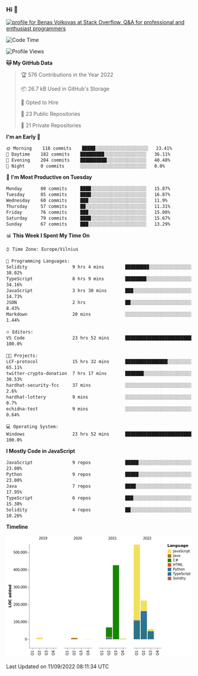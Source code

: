 ### Hi 👋
<a href="https://stackoverflow.com/users/14954249/benas-volkovas"><img src="https://stackoverflow.com/users/flair/14954249.png?theme=dark" width="208" height="58" alt="profile for Benas Volkovas at Stack Overflow, Q&amp;A for professional and enthusiast programmers" title="profile for Benas Volkovas at Stack Overflow, Q&amp;A for professional and enthusiast programmers"></a>

<!--START_SECTION:waka-->
![Code Time](http://img.shields.io/badge/Code%20Time-918%20hrs%2013%20mins-blue)

![Profile Views](http://img.shields.io/badge/Profile%20Views-0-blue)

**🐱 My GitHub Data** 

> 🏆 576 Contributions in the Year 2022
 > 
> 📦 26.7 kB Used in GitHub's Storage 
 > 
> 💼 Opted to Hire
 > 
> 📜 23 Public Repositories 
 > 
> 🔑 21 Private Repositories  
 > 
**I'm an Early 🐤** 

```text
🌞 Morning    118 commits    █████░░░░░░░░░░░░░░░░░░░░   23.41% 
🌆 Daytime    182 commits    █████████░░░░░░░░░░░░░░░░   36.11% 
🌃 Evening    204 commits    ██████████░░░░░░░░░░░░░░░   40.48% 
🌙 Night      0 commits      ░░░░░░░░░░░░░░░░░░░░░░░░░   0.0%

```
📅 **I'm Most Productive on Tuesday** 

```text
Monday       80 commits     ████░░░░░░░░░░░░░░░░░░░░░   15.87% 
Tuesday      85 commits     ████░░░░░░░░░░░░░░░░░░░░░   16.87% 
Wednesday    60 commits     ███░░░░░░░░░░░░░░░░░░░░░░   11.9% 
Thursday     57 commits     ██░░░░░░░░░░░░░░░░░░░░░░░   11.31% 
Friday       76 commits     ███░░░░░░░░░░░░░░░░░░░░░░   15.08% 
Saturday     79 commits     ████░░░░░░░░░░░░░░░░░░░░░   15.67% 
Sunday       67 commits     ███░░░░░░░░░░░░░░░░░░░░░░   13.29%

```


📊 **This Week I Spent My Time On** 

```text
⌚︎ Time Zone: Europe/Vilnius

💬 Programming Languages: 
Solidity                 9 hrs 4 mins        █████████░░░░░░░░░░░░░░░░   38.02% 
TypeScript               8 hrs 9 mins        ████████░░░░░░░░░░░░░░░░░   34.16% 
JavaScript               3 hrs 30 mins       ███░░░░░░░░░░░░░░░░░░░░░░   14.73% 
JSON                     2 hrs               ██░░░░░░░░░░░░░░░░░░░░░░░   8.43% 
Markdown                 20 mins             ░░░░░░░░░░░░░░░░░░░░░░░░░   1.44%

🔥 Editors: 
VS Code                  23 hrs 52 mins      █████████████████████████   100.0%

🐱‍💻 Projects: 
LCF-protocol             15 hrs 32 mins      ████████████████░░░░░░░░░   65.11% 
twitter-crypto-donation  7 hrs 17 mins       ███████░░░░░░░░░░░░░░░░░░   30.53% 
hardhat-security-fcc     37 mins             ░░░░░░░░░░░░░░░░░░░░░░░░░   2.6% 
hardhat-lottery          9 mins              ░░░░░░░░░░░░░░░░░░░░░░░░░   0.7% 
echidna-test             9 mins              ░░░░░░░░░░░░░░░░░░░░░░░░░   0.64%

💻 Operating System: 
Windows                  23 hrs 52 mins      █████████████████████████   100.0%

```

**I Mostly Code in JavaScript** 

```text
JavaScript               9 repos             █████░░░░░░░░░░░░░░░░░░░░   23.08% 
Python                   9 repos             █████░░░░░░░░░░░░░░░░░░░░   23.08% 
Java                     7 repos             ████░░░░░░░░░░░░░░░░░░░░░   17.95% 
TypeScript               6 repos             ███░░░░░░░░░░░░░░░░░░░░░░   15.38% 
Solidity                 4 repos             ██░░░░░░░░░░░░░░░░░░░░░░░   10.26%

```


**Timeline**

![Chart not found](https://raw.githubusercontent.com/BenasVolkovas/BenasVolkovas/main/charts/bar_graph.png) 


 Last Updated on 11/09/2022 08:11:34 UTC
<!--END_SECTION:waka-->
